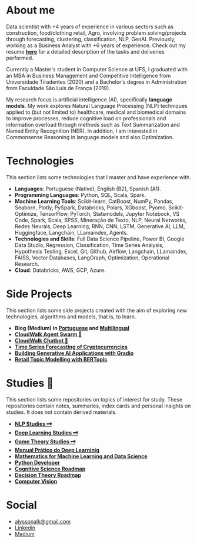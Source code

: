 # About me
Data scientist with +4 years of experience in various sectors such as construction, food/clothing retail, Agro, involving problem solving/projects through forecasting, clustering, classification, NLP, GenAI. Previously, working as a Business Analyst with +6 years of experience. Check out my resume [**here**](https://github.com/k3ybladewielder/k3ybladewielder/blob/main/cv_alysson_ds_researcher.pdf) for a detailed description of the tasks and deliveries performed. 

Currently a Master's student in Computer Science at UFS, I graduated with an MBA in Business Management and Competitive Intelligence from Universidade Tiradentes (2020) and a Bachelor's degree in Administration from Faculdade São Luís de França (2019).

My research focus is artificial intelligence (AI), specifically **language models**. My work explores Natural Language Processing (NLP) techniques applied to (but not limited to) healthcare, medical and biomedical domains to improve processes, reduce cognitive load on professionals and information overload through methods such as Text Summarization and Named Entity Recognition (NER). In addition, I am interested in Commonsense Reasoning in language models and also Optimization.

# Technologies
This section lists some technologies that I master and have experience with.
- **Languages**: Portuguese (Native), English (B2), Spanish (A1).
- **Programming Languages**: Python, SQL, Scala, Spark.
- **Machine Learning Tools**: Scikit-learn, CatBoost, NumPy, Pandas, Seaborn, Plotly, PySpark, Databricks, Polars, XGboost, Pyomo, Scikit-Optimize, TensorFlow, PyTorch, Statsmodels, Jupyter Notebook, VS Code, Spark, Scala, SPSS, Mineração de Texto, NLP, Neural Networks, Redes Neurais, Deep Learning, RNN, CNN, LSTM, Generative AI, LLM, Huggingface, Langchain, LLamaindex, Agents.
- **Technologies and Skills**: Full Data Science Pipeline, Power BI, Google Data Studio, Regression, Classification, Time Series Analysis, Hypothesis Testing, Excel, Git, Github, Airflow, Langchain, LLamaindex, FAISS, Vector Databases, LangGraph, Optimization, Operational Research.
- **Cloud**: Databricks, AWS, GCP, Azure.

# Side Projects
This section lists some side projects created with the aim of exploring new technologies, algorithms and models, that is, to learn.

* **Blog (Medium) in [Portuguese](https://k3ybladewielder.medium.com/p-c4852466afbb) and [Multilingual](https://k3ybladewielder.medium.com/p-6300edb866e7)**
* [**CloudWalk Agent Swarm 🐝**](https://github.com/k3ybladewielder/cloudwalk_swarm)
* [**CloudWalk Chatbot 💬**](https://github.com/k3ybladewielder/cloudwalk_chatbot)
* [**Time Series Forecasting of Cryptocurrencies**](https://github.com/k3ybladewielder/crypto_forecast)
* [**Building Generative AI Applications with Gradio**](https://github.com/k3ybladewielder/gen_apps)
* [**Retail Topic Modelling with BERTopic**](https://github.com/k3ybladewielder/retail_trend_detector)


# **Studies** 🧠
This section lists some repositories on topics of interest for study. These repositories contain notes, summaries, index cards and personal insights on studies. It does not contain derived materials.

* [**NLP Studies 🗝️**](https://github.com/k3ybladewielder/nlp)
* [**Deep Learning Studies 🗝️**](https://github.com/k3ybladewielder/deep_learning)
* [**Game Theory Studies 🗝️**](https://github.com/k3ybladewielder/game_theory)
* [**Manual Prático do Deep Learninig**](https://github.com/k3ybladewielder/mpdl)
* [**Mathematics for Machine Learning and Data Science**](https://github.com/k3ybladewielder/math_for_ml_ds)
* [**Python Developer**](https://github.com/k3ybladewielder/python-developer)
* [**Cognitive Science Roadmap**](https://github.com/k3ybladewielder/cognitive_science/)
* [**Decision Theory Roadmap**](https://github.com/k3ybladewielder/decision_theory)
* [**Computer Vision**](https://github.com/k3ybladewielder/computer_vision)

# Social
- alyssonalk@gmail.com
- [Linkedin](https://www.linkedin.com/in/guimaraesalysson/)
- [Medium](https://medium.com/@k3ybladewielder)

